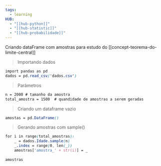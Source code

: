 ```yaml
---
tags:
  - learning
HUB:
  - "[[hub-python]]"
  - "[[hub-statistic]]"
  - "[[hub-probabilidade]]"
---
```



Criando dataFrame com amostras para estudo do  [[concept-teorema-do-limite-central]]

> Importando dados
```css
import pandas as pd
dados = pd.read_csv('dados.csv')
```

> Parâmetros 
```css
n = 2000 # tamanho da amostra
total_amostra = 1500  # quandidade de amostras a serem geradas 
```

> Criando um dataframe vazio
```css
amostas = pd.DataFrame()
```

>Gerando amostras com sample()
```css
for i in range(total_amostras): 
    _ = dados.Idade.sample(n)
    _.index = range(0, len(_))
    amostras['amostra_' + str(i)] = _
    
amostras 
```

